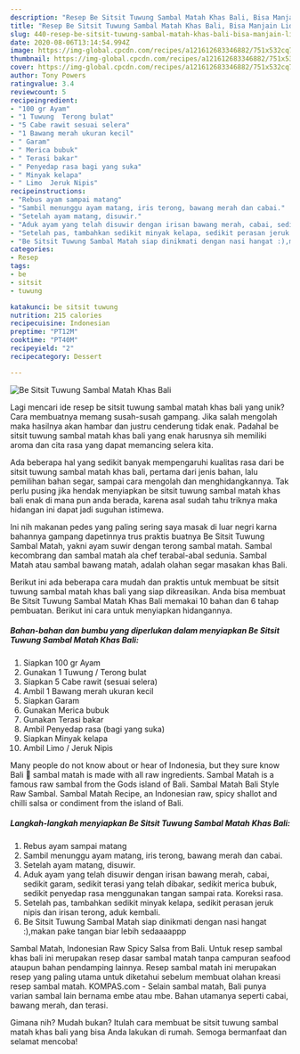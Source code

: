 ```yaml
---
description: "Resep Be Sitsit Tuwung Sambal Matah Khas Bali, Bisa Manjain Lidah"
title: "Resep Be Sitsit Tuwung Sambal Matah Khas Bali, Bisa Manjain Lidah"
slug: 440-resep-be-sitsit-tuwung-sambal-matah-khas-bali-bisa-manjain-lidah
date: 2020-08-06T13:14:54.994Z
image: https://img-global.cpcdn.com/recipes/a121612683346882/751x532cq70/be-sitsit-tuwung-sambal-matah-khas-bali-foto-resep-utama.jpg
thumbnail: https://img-global.cpcdn.com/recipes/a121612683346882/751x532cq70/be-sitsit-tuwung-sambal-matah-khas-bali-foto-resep-utama.jpg
cover: https://img-global.cpcdn.com/recipes/a121612683346882/751x532cq70/be-sitsit-tuwung-sambal-matah-khas-bali-foto-resep-utama.jpg
author: Tony Powers
ratingvalue: 3.4
reviewcount: 5
recipeingredient:
- "100 gr Ayam"
- "1 Tuwung  Terong bulat"
- "5 Cabe rawit sesuai selera"
- "1 Bawang merah ukuran kecil"
- " Garam"
- " Merica bubuk"
- " Terasi bakar"
- " Penyedap rasa bagi yang suka"
- " Minyak kelapa"
- " Limo  Jeruk Nipis"
recipeinstructions:
- "Rebus ayam sampai matang"
- "Sambil menunggu ayam matang, iris terong, bawang merah dan cabai."
- "Setelah ayam matang, disuwir."
- "Aduk ayam yang telah disuwir dengan irisan bawang merah, cabai, sedikit garam, sedikit terasi yang telah dibakar, sedikit merica bubuk, sedikit penyedap rasa menggunakan tangan sampai rata. Koreksi rasa."
- "Setelah pas, tambahkan sedikit minyak kelapa, sedikit perasan jeruk nipis dan irisan terong, aduk kembali."
- "Be Sitsit Tuwung Sambal Matah siap dinikmati dengan nasi hangat :),makan pake tangan biar lebih sedaaaappp"
categories:
- Resep
tags:
- be
- sitsit
- tuwung

katakunci: be sitsit tuwung 
nutrition: 215 calories
recipecuisine: Indonesian
preptime: "PT12M"
cooktime: "PT40M"
recipeyield: "2"
recipecategory: Dessert

---
```



![Be Sitsit Tuwung Sambal Matah Khas Bali](https://img-global.cpcdn.com/recipes/a121612683346882/751x532cq70/be-sitsit-tuwung-sambal-matah-khas-bali-foto-resep-utama.jpg)

Lagi mencari ide resep be sitsit tuwung sambal matah khas bali yang unik? Cara membuatnya memang susah-susah gampang. Jika salah mengolah maka hasilnya akan hambar dan justru cenderung tidak enak. Padahal be sitsit tuwung sambal matah khas bali yang enak harusnya sih memiliki aroma dan cita rasa yang dapat memancing selera kita.

Ada beberapa hal yang sedikit banyak mempengaruhi kualitas rasa dari be sitsit tuwung sambal matah khas bali, pertama dari jenis bahan, lalu pemilihan bahan segar, sampai cara mengolah dan menghidangkannya. Tak perlu pusing jika hendak menyiapkan be sitsit tuwung sambal matah khas bali enak di mana pun anda berada, karena asal sudah tahu triknya maka hidangan ini dapat jadi suguhan istimewa.

Ini nih makanan pedes yang paling sering saya masak di luar negri karna bahannya gampang dapetinnya trus praktis buatnya Be Sitsit Tuwung Sambal Matah, yakni ayam suwir dengan terong sambal matah. Sambal kecombrang dan sambal matah ala chef terabal-abal sedunia. Sambal Matah atau sambal bawang matah, adalah olahan segar masakan khas Bali.


Berikut ini ada beberapa cara mudah dan praktis untuk membuat be sitsit tuwung sambal matah khas bali yang siap dikreasikan. Anda bisa membuat Be Sitsit Tuwung Sambal Matah Khas Bali memakai 10 bahan dan 6 tahap pembuatan. Berikut ini cara untuk menyiapkan hidangannya.

<!--inarticleads1-->

##### Bahan-bahan dan bumbu yang diperlukan dalam menyiapkan Be Sitsit Tuwung Sambal Matah Khas Bali:

1. Siapkan 100 gr Ayam
1. Gunakan 1 Tuwung / Terong bulat
1. Siapkan 5 Cabe rawit (sesuai selera)
1. Ambil 1 Bawang merah ukuran kecil
1. Siapkan  Garam
1. Gunakan  Merica bubuk
1. Gunakan  Terasi bakar
1. Ambil  Penyedap rasa (bagi yang suka)
1. Siapkan  Minyak kelapa
1. Ambil  Limo / Jeruk Nipis


Many people do not know about or hear of Indonesia, but they sure know Bali 🙂 sambal matah is made with all raw ingredients. Sambal Matah is a famous raw sambal from the Gods island of Bali. Sambal Matah Bali Style Raw Sambal. Sambal Matah Recipe, an Indonesian raw, spicy shallot and chilli salsa or condiment from the island of Bali. 

<!--inarticleads2-->

##### Langkah-langkah menyiapkan Be Sitsit Tuwung Sambal Matah Khas Bali:

1. Rebus ayam sampai matang
1. Sambil menunggu ayam matang, iris terong, bawang merah dan cabai.
1. Setelah ayam matang, disuwir.
1. Aduk ayam yang telah disuwir dengan irisan bawang merah, cabai, sedikit garam, sedikit terasi yang telah dibakar, sedikit merica bubuk, sedikit penyedap rasa menggunakan tangan sampai rata. Koreksi rasa.
1. Setelah pas, tambahkan sedikit minyak kelapa, sedikit perasan jeruk nipis dan irisan terong, aduk kembali.
1. Be Sitsit Tuwung Sambal Matah siap dinikmati dengan nasi hangat :),makan pake tangan biar lebih sedaaaappp


Sambal Matah, Indonesian Raw Spicy Salsa from Bali. Untuk resep sambal khas bali ini merupakan resep dasar sambal matah tanpa campuran seafood ataupun bahan pendamping lainnya. Resep sambal matah ini merupakan resep yang paling utama untuk diketahui sebelum membuat olahan kreasi resep sambal matah. KOMPAS.com - Selain sambal matah, Bali punya varian sambal lain bernama embe atau mbe. Bahan utamanya seperti cabai, bawang merah, dan terasi. 

Gimana nih? Mudah bukan? Itulah cara membuat be sitsit tuwung sambal matah khas bali yang bisa Anda lakukan di rumah. Semoga bermanfaat dan selamat mencoba!
